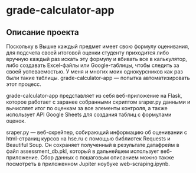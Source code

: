 # grade-calculator-app

## Описание проекта
Поскольку в Вышке каждый предмет имеет свою формулу оценивания, для подсчета своей итоговой оценки студенту приходится либо вручную каждый раз искать эту формулу и вбивать все в калькулятор, либо создавать Excel-файлы или Google-таблицы, чтобы следить за своей успеваемостью. У меня и многих моих однокурсников как раз были такие таблицы. grade-calculator-app — попытка автоматизировать этот процесс. 

grade-calculator-app представляет из себя веб-приложение на Flask, которое работает с заранее собранными скриптом sraper.py данными и вычисляет итог по оценкам за все элементы контроля, а также использует API Google Sheets для создания таблиц с формулами оценок.

sraper.py — веб-скрейпер, собирающий информацию об оценивании с html-страниц курсов на hse.ru с помощью библиотек Requests и Beautiful Soup. Он сохраняет полученный в результате датафрейм в файл assessment_db.pkl, который в дальнейшем использует веб-приложение. Сбор данных с пошаговым описанием можно также посмотреть в приложенном Jupiter ноубуке web-scraping.ipynb.
